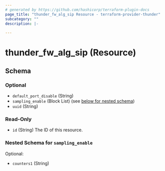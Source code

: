 ```yaml
---
# generated by https://github.com/hashicorp/terraform-plugin-docs
page_title: "thunder_fw_alg_sip Resource - terraform-provider-thunder"
subcategory: ""
description: |-
  
---
```


# thunder_fw_alg_sip (Resource)





<!-- schema generated by tfplugindocs -->
## Schema

### Optional

- `default_port_disable` (String)
- `sampling_enable` (Block List) (see [below for nested schema](#nestedblock--sampling_enable))
- `uuid` (String)

### Read-Only

- `id` (String) The ID of this resource.

<a id="nestedblock--sampling_enable"></a>
### Nested Schema for `sampling_enable`

Optional:

- `counters1` (String)


